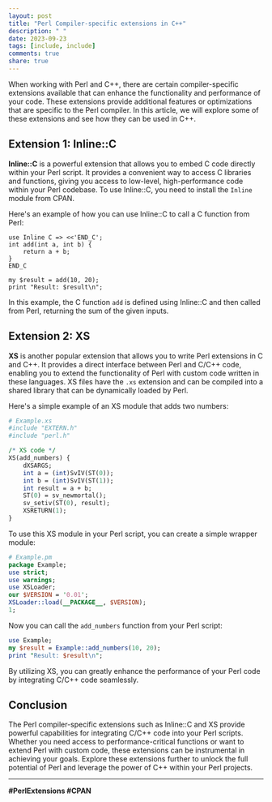 ```yaml
---
layout: post
title: "Perl Compiler-specific extensions in C++"
description: " "
date: 2023-09-23
tags: [include, include]
comments: true
share: true
---
```


When working with Perl and C++, there are certain compiler-specific extensions available that can enhance the functionality and performance of your code. These extensions provide additional features or optimizations that are specific to the Perl compiler. In this article, we will explore some of these extensions and see how they can be used in C++.

## Extension 1: Inline::C

**Inline::C** is a powerful extension that allows you to embed C code directly within your Perl script. It provides a convenient way to access C libraries and functions, giving you access to low-level, high-performance code within your Perl codebase. To use Inline::C, you need to install the `Inline` module from CPAN.

Here's an example of how you can use Inline::C to call a C function from Perl:

```
use Inline C => <<'END_C';
int add(int a, int b) {
    return a + b;
}
END_C

my $result = add(10, 20);
print "Result: $result\n";
```

In this example, the C function `add` is defined using Inline::C and then called from Perl, returning the sum of the given inputs.

## Extension 2: XS

**XS** is another popular extension that allows you to write Perl extensions in C and C++. It provides a direct interface between Perl and C/C++ code, enabling you to extend the functionality of Perl with custom code written in these languages. XS files have the `.xs` extension and can be compiled into a shared library that can be dynamically loaded by Perl.

Here's a simple example of an XS module that adds two numbers:

```perl
# Example.xs
#include "EXTERN.h"
#include "perl.h"

/* XS code */
XS(add_numbers) {
    dXSARGS;
    int a = (int)SvIV(ST(0));
    int b = (int)SvIV(ST(1));
    int result = a + b;
    ST(0) = sv_newmortal();
    sv_setiv(ST(0), result);
    XSRETURN(1);
}
```

To use this XS module in your Perl script, you can create a simple wrapper module:

```perl
# Example.pm
package Example;
use strict;
use warnings;
use XSLoader;
our $VERSION = '0.01';
XSLoader::load(__PACKAGE__, $VERSION);
1;
```

Now you can call the `add_numbers` function from your Perl script:

```perl
use Example;
my $result = Example::add_numbers(10, 20);
print "Result: $result\n";
```

By utilizing XS, you can greatly enhance the performance of your Perl code by integrating C/C++ code seamlessly.

## Conclusion

The Perl compiler-specific extensions such as Inline::C and XS provide powerful capabilities for integrating C/C++ code into your Perl scripts. Whether you need access to performance-critical functions or want to extend Perl with custom code, these extensions can be instrumental in achieving your goals. Explore these extensions further to unlock the full potential of Perl and leverage the power of C++ within your Perl projects.

---

**#PerlExtensions #CPAN**